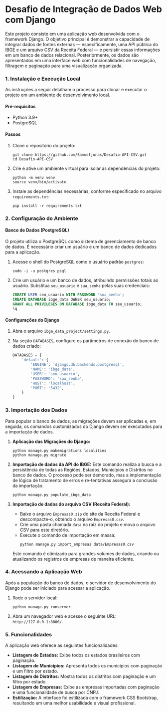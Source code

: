 
# Desafio de Integração de Dados Web com Django

Este projeto consiste em uma aplicação web desenvolvida com o framework Django. O objetivo principal é demonstrar a capacidade de integrar dados de fontes externas — especificamente, uma API pública do IBGE e um arquivo CSV da Receita Federal — e persistir essas informações em um banco de dados relacional. Posteriormente, os dados são apresentados em uma interface web com funcionalidades de navegação, filtragem e paginação para uma visualização organizada.



### 1\. Instalação e Execução Local

As instruções a seguir detalham o processo para clonar e executar o projeto em um ambiente de desenvolvimento local.

#### Pré-requisitos

  * Python 3.9+
  * PostgreSQL

#### Passos

1.  Clone o repositório do projeto:

    ```
    git clone https://github.com/Samueljonas/Desafio-API-CSV.git
    cd Desafio-API-CSV
    ```

2.  Crie e ative um ambiente virtual para isolar as dependências do projeto:

    ```
    python -m venv venv
    source venv/bin/activate
    ```

3.  Instale as dependências necessárias, conforme especificado no arquivo `requirements.txt`:

    ```
    pip install -r requirements.txt
    ```

### 2\. Configuração do Ambiente

#### Banco de Dados (PostgreSQL)

O projeto utiliza o PostgreSQL como sistema de gerenciamento de banco de dados. É necessário criar um usuário e um banco de dados dedicados para a aplicação.

1.  Acesse o shell do PostgreSQL como o usuário padrão `postgres`:

    ```
    sudo -i -u postgres psql
    ```

2.  Crie um usuário e um banco de dados, atribuindo permissões totais ao usuário. Substitua `seu_usuario` e `sua_senha` pelas suas credenciais:

    ```sql
    CREATE USER seu_usuario WITH PASSWORD 'sua_senha';
    CREATE DATABASE ibge_data OWNER seu_usuario;
    GRANT ALL PRIVILEGES ON DATABASE ibge_data TO seu_usuario;
    \q
    ```

#### Configurações do Django

1.  Abra o arquivo `ibge_data_project/settings.py`.

2.  Na seção `DATABASES`, configure os parâmetros de conexão do banco de dados criado:

    ```python
    DATABASES = {
        'default': {
            'ENGINE': 'django.db.backends.postgresql',
            'NAME': 'ibge_data',
            'USER': 'seu_usuario',
            'PASSWORD': 'sua_senha',
            'HOST': 'localhost',
            'PORT': '5432',
        }
    }
    ```

### 3\. Importação dos Dados

Para popular o banco de dados, as migrações devem ser aplicadas e, em seguida, os comandos customizados do Django devem ser executados para a importação de dados.

1.  **Aplicação das Migrações do Django:**

    ```
    python manage.py makemigrations localities
    python manage.py migrate
    ```

2.  **Importação de dados da API do IBGE:**
    Este comando realiza a busca e a persistência de todas as Regiões, Estados, Municípios e Distritos no banco de dados. O processo pode ser demorado, mas a implementação de lógica de tratamento de erros e re-tentativas assegura a conclusão da importação.

    ```
    python manage.py populate_ibge_data
    ```

3.  **Importação de dados do arquivo CSV (Receita Federal):**

      * Baixe o arquivo `Empresas0.zip` do site da Receita Federal e descompacte-o, obtendo o arquivo `Empresas0.csv`.
      * Crie uma pasta chamada `data` na raiz do projeto e mova o arquivo CSV para este diretório.
      * Execute o comando de importação em massa:
        ```
        python manage.py import_empresas data/Empresas0.csv
        ```

    Este comando é otimizado para grandes volumes de dados, criando ou atualizando os registros de empresas de maneira eficiente.

### 4\. Acessando a Aplicação Web

Após a população do banco de dados, o servidor de desenvolvimento do Django pode ser iniciado para acessar a aplicação.

1.  Rode o servidor local:

    ```
    python manage.py runserver
    ```

2.  Abra um navegador web e acesse o seguinte URL: `http://127.0.0.1:8000/`.

### 5\. Funcionalidades

A aplicação web oferece as seguintes funcionalidades:

  * **Listagem de Estados:** Exibe todos os estados brasileiros com paginação.
  * **Listagem de Municípios:** Apresenta todos os municípios com paginação e um filtro por estado.
  * **Listagem de Distritos:** Mostra todos os distritos com paginação e um filtro por estado.
  * **Listagem de Empresas:** Exibe as empresas importadas com paginação e uma funcionalidade de busca por CNPJ.
  * **Estilização:** A interface foi estilizada com o framework CSS Bootstrap, resultando em uma melhor usabilidade e visual profissional.
